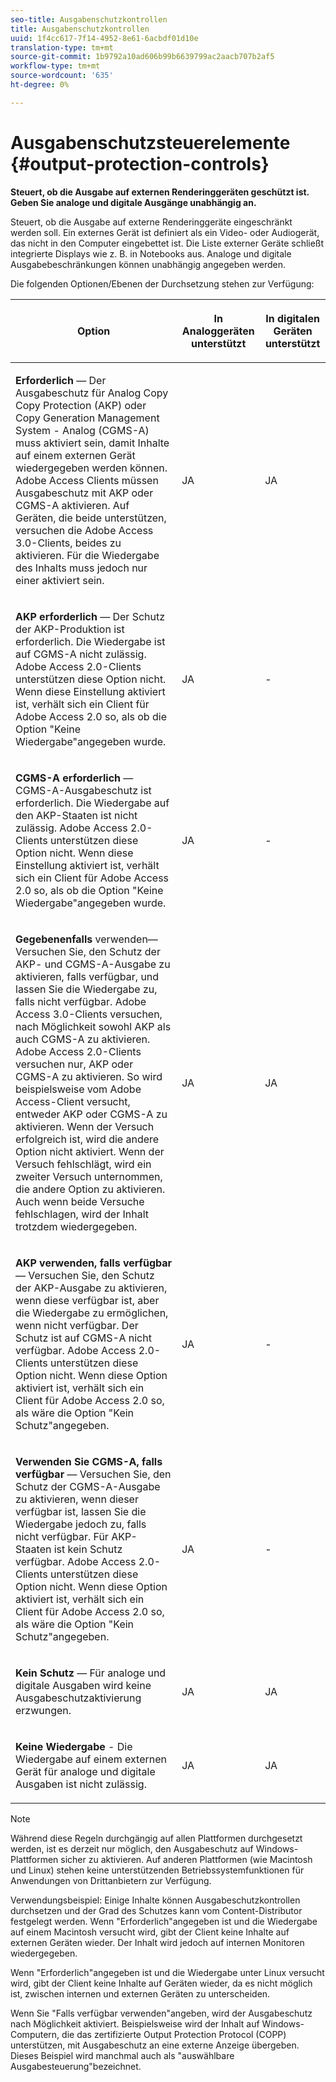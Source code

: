 ```yaml
---
seo-title: Ausgabenschutzkontrollen
title: Ausgabenschutzkontrollen
uuid: 1f4cc617-7f14-4952-8e61-6acbdf01d10e
translation-type: tm+mt
source-git-commit: 1b9792a10ad606b99b6639799ac2aacb707b2af5
workflow-type: tm+mt
source-wordcount: '635'
ht-degree: 0%

---
```



# Ausgabenschutzsteuerelemente {#output-protection-controls}

**Steuert, ob die Ausgabe auf externen Renderinggeräten geschützt ist. Geben Sie analoge und digitale Ausgänge unabhängig an.**

Steuert, ob die Ausgabe auf externe Renderinggeräte eingeschränkt werden soll. Ein externes Gerät ist definiert als ein Video- oder Audiogerät, das nicht in den Computer eingebettet ist. Die Liste externer Geräte schließt integrierte Displays wie z. B. in Notebooks aus. Analoge und digitale Ausgabebeschränkungen können unabhängig angegeben werden.

Die folgenden Optionen/Ebenen der Durchsetzung stehen zur Verfügung:

<table frame="all" colsep="0" rowsep="1" id="adobetable_fvw_5fx_n4"> 
 <thead class="- topic/thead "> 
  <tr rowsep="1" class="- topic/row "> 
   <th colname="1" class="- topic/entry entry"> <p class="- topic/p ">Option </p> </th> 
   <th colname="2" class="- topic/entry entry"> <p class="- topic/p ">In Analoggeräten unterstützt </p> </th> 
   <th colname="3" class="- topic/entry entry"> <p class="- topic/p ">In digitalen Geräten unterstützt </p> </th> 
  </tr> 
 </thead>
 <tbody class="- topic/tbody "> 
  <tr rowsep="1" class="- topic/row "> 
   <td colname="1" class="- topic/entry "> <p class="- topic/p "><b class="+ topic/ph hi-d/b ">Erforderlich</b> — Der Ausgabeschutz für Analog Copy Copy Protection (AKP) oder Copy Generation Management System - Analog (CGMS-A) muss aktiviert sein, damit Inhalte auf einem externen Gerät wiedergegeben werden können. Adobe Access Clients müssen Ausgabeschutz mit AKP oder CGMS-A aktivieren. Auf Geräten, die beide unterstützen, versuchen die Adobe Access 3.0-Clients, beides zu aktivieren. Für die Wiedergabe des Inhalts muss jedoch nur einer aktiviert sein. </p> </td> 
   <td colname="2" class="- topic/entry "> <p class="- topic/p ">JA </p> </td> 
   <td colname="3" class="- topic/entry "> <p class="- topic/p ">JA </p> </td> 
  </tr> 
  <tr rowsep="1" class="- topic/row "> 
   <td colname="1" class="- topic/entry "> <p class="- topic/p "><b class="+ topic/ph hi-d/b ">AKP erforderlich</b> — Der Schutz der AKP-Produktion ist erforderlich. Die Wiedergabe ist auf CGMS-A nicht zulässig. Adobe Access 2.0-Clients unterstützen diese Option nicht. Wenn diese Einstellung aktiviert ist, verhält sich ein Client für Adobe Access 2.0 so, als ob die Option "Keine Wiedergabe"angegeben wurde. </p> </td> 
   <td colname="2" class="- topic/entry "> <p class="- topic/p ">JA </p> </td> 
   <td colname="3" class="- topic/entry "> <p class="- topic/p ">- </p> </td> 
  </tr> 
  <tr rowsep="1" class="- topic/row "> 
   <td colname="1" class="- topic/entry "> <p class="- topic/p "><b class="+ topic/ph hi-d/b ">CGMS-A erforderlich</b> — CGMS-A-Ausgabeschutz ist erforderlich. Die Wiedergabe auf den AKP-Staaten ist nicht zulässig. Adobe Access 2.0-Clients unterstützen diese Option nicht. Wenn diese Einstellung aktiviert ist, verhält sich ein Client für Adobe Access 2.0 so, als ob die Option "Keine Wiedergabe"angegeben wurde. </p> </td> 
   <td colname="2" class="- topic/entry "> <p class="- topic/p ">JA </p> </td> 
   <td colname="3" class="- topic/entry "> <p class="- topic/p ">- </p> </td> 
  </tr> 
  <tr rowsep="1" class="- topic/row "> 
   <td colname="1" class="- topic/entry "> <p class="- topic/p "><b class="+ topic/ph hi-d/b ">Gegebenenfalls</b>  verwenden— Versuchen Sie, den Schutz der AKP- und CGMS-A-Ausgabe zu aktivieren, falls verfügbar, und lassen Sie die Wiedergabe zu, falls nicht verfügbar. Adobe Access 3.0-Clients versuchen, nach Möglichkeit sowohl AKP als auch CGMS-A zu aktivieren. Adobe Access 2.0-Clients versuchen nur, AKP oder CGMS-A zu aktivieren. So wird beispielsweise vom Adobe Access-Client versucht, entweder AKP oder CGMS-A zu aktivieren. Wenn der Versuch erfolgreich ist, wird die andere Option nicht aktiviert. Wenn der Versuch fehlschlägt, wird ein zweiter Versuch unternommen, die andere Option zu aktivieren. Auch wenn beide Versuche fehlschlagen, wird der Inhalt trotzdem wiedergegeben. </p> </td> 
   <td colname="2" class="- topic/entry "> <p class="- topic/p ">JA </p> </td> 
   <td colname="3" class="- topic/entry "> <p class="- topic/p ">JA </p> </td> 
  </tr> 
  <tr rowsep="1" class="- topic/row "> 
   <td colname="1" class="- topic/entry "> <p class="- topic/p "><b class="+ topic/ph hi-d/b ">AKP verwenden, falls verfügbar</b> — Versuchen Sie, den Schutz der AKP-Ausgabe zu aktivieren, wenn diese verfügbar ist, aber die Wiedergabe zu ermöglichen, wenn nicht verfügbar. Der Schutz ist auf CGMS-A nicht verfügbar. Adobe Access 2.0-Clients unterstützen diese Option nicht. Wenn diese Option aktiviert ist, verhält sich ein Client für Adobe Access 2.0 so, als wäre die Option "Kein Schutz"angegeben. </p> </td> 
   <td colname="2" class="- topic/entry "> <p class="- topic/p ">JA </p> </td> 
   <td colname="3" class="- topic/entry "> <p class="- topic/p ">- </p> </td> 
  </tr> 
  <tr rowsep="1" class="- topic/row "> 
   <td colname="1" class="- topic/entry "> <p class="- topic/p "><b class="+ topic/ph hi-d/b ">Verwenden Sie CGMS-A, falls verfügbar  </b>— Versuchen Sie, den Schutz der CGMS-A-Ausgabe zu aktivieren, wenn dieser verfügbar ist, lassen Sie die Wiedergabe jedoch zu, falls nicht verfügbar. Für AKP-Staaten ist kein Schutz verfügbar. Adobe Access 2.0-Clients unterstützen diese Option nicht. Wenn diese Option aktiviert ist, verhält sich ein Client für Adobe Access 2.0 so, als wäre die Option "Kein Schutz"angegeben. </p> </td> 
   <td colname="2" class="- topic/entry "> <p class="- topic/p ">JA </p> </td> 
   <td colname="3" class="- topic/entry "> <p class="- topic/p ">- </p> </td> 
  </tr> 
  <tr rowsep="1" class="- topic/row "> 
   <td colname="1" class="- topic/entry "> <p class="- topic/p "><b class="+ topic/ph hi-d/b ">Kein Schutz</b> — Für analoge und digitale Ausgaben wird keine Ausgabeschutzaktivierung erzwungen. </p> </td> 
   <td colname="2" class="- topic/entry "> <p class="- topic/p ">JA </p> </td> 
   <td colname="3" class="- topic/entry "> <p class="- topic/p ">JA </p> </td> 
  </tr> 
  <tr rowsep="0" class="- topic/row "> 
   <td colname="1" class="- topic/entry "> <p class="- topic/p "><b class="+ topic/ph hi-d/b ">Keine Wiedergabe</b>  - Die Wiedergabe auf einem externen Gerät für analoge und digitale Ausgaben ist nicht zulässig. </p> </td> 
   <td colname="2" class="- topic/entry "> <p class="- topic/p ">JA </p> </td> 
   <td colname="3" class="- topic/entry "> <p class="- topic/p ">JA </p> </td> 
  </tr> 
 </tbody> 
</table>

>[!NOTE]
>
>Während diese Regeln durchgängig auf allen Plattformen durchgesetzt werden, ist es derzeit nur möglich, den Ausgabeschutz auf Windows-Plattformen sicher zu aktivieren. Auf anderen Plattformen (wie Macintosh und Linux) stehen keine unterstützenden Betriebssystemfunktionen für Anwendungen von Drittanbietern zur Verfügung.

Verwendungsbeispiel: Einige Inhalte können Ausgabeschutzkontrollen durchsetzen und der Grad des Schutzes kann vom Content-Distributor festgelegt werden. Wenn &quot;Erforderlich&quot;angegeben ist und die Wiedergabe auf einem Macintosh versucht wird, gibt der Client keine Inhalte auf externen Geräten wieder. Der Inhalt wird jedoch auf internen Monitoren wiedergegeben.

Wenn &quot;Erforderlich&quot;angegeben ist und die Wiedergabe unter Linux versucht wird, gibt der Client keine Inhalte auf Geräten wieder, da es nicht möglich ist, zwischen internen und externen Geräten zu unterscheiden.

Wenn Sie &quot;Falls verfügbar verwenden&quot;angeben, wird der Ausgabeschutz nach Möglichkeit aktiviert. Beispielsweise wird der Inhalt auf Windows-Computern, die das zertifizierte Output Protection Protocol (COPP) unterstützen, mit Ausgabeschutz an eine externe Anzeige übergeben. Dieses Beispiel wird manchmal auch als &quot;auswählbare Ausgabesteuerung&quot;bezeichnet.
